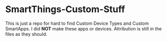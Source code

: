 # SmartThings-Custom-Stuff
This is just a repo for hard to find Custom Device Types and Custom SmartApps. I did **NOT** make these apps or devices.
Attribution is still in the files as they should.
